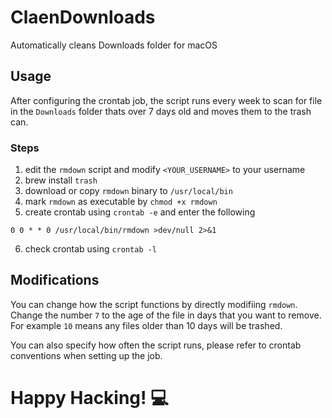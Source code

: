 # ClaenDownloads

Automatically cleans Downloads folder for macOS

## Usage

After configuring the crontab job, the script runs every week to scan for file in the `Downloads` folder thats over 7 days old and moves them to the trash can.  

### Steps

1. edit the `rmdown` script and modify `<YOUR_USERNAME>` to your username
2. brew install `trash`
3. download or copy `rmdown` binary to `/usr/local/bin`
4. mark `rmdown` as executable by `chmod +x rmdown`
5. create crontab using `crontab -e` and enter the following
```
0 0 * * 0 /usr/local/bin/rmdown >dev/null 2>&1
```
6. check crontab using `crontab -l`


## Modifications
You can change how the script functions by directly modifiing `rmdown`. Change the number `7` to the age of the file in days that you want to remove. For example `10` means any files older than 10 days will be trashed.

You can also specify how often the script runs, please refer to crontab conventions when setting up the job.

# Happy Hacking! 💻

